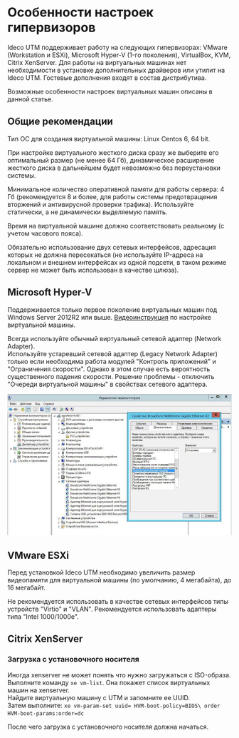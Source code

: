 # Особенности настроек гипервизоров

Ideco UTM поддерживает работу на следующих гипервизорах: VMware \(Workstation и ESXi\), Microsoft Hyper-V \(1-го поколения\), VirtualBox, KVM, Citrix XenServer. Для работы на виртуальных машинах нет необходимости в установке дополнительных драйверов или утилит на Ideco UTM. Гостевые дополнения входят в состав дистрибутива.

Возможные особенности настроек виртуальных машин описаны в данной статье.

## Общие рекомендации

Тип ОС для создания виртуальной машины: Linux Centos 6, 64 bit.

При настройке виртуального жесткого диска сразу же выберите его оптимальный размер \(не менее 64 Гб\), динамическое расширение жесткого диска в дальнейшем будет невозможно без переустановки системы.

Минимальное количество оперативной памяти для работы сервера: 4 Гб \(рекомендуется 8 и более, для работы системы предотвращения вторжений и антивирусной проверки трафика\). Используйте статически, а не динамически выделяемую память.

Время на виртуальной машине должно соответствовать реальному \(с учетом часового пояса\).

Обязательно использование двух сетевых интерфейсов, адресация которых не должна пересекаться \(не используйте IP-адреса на локальном и внешнем интерфейсах из одной подсети, в таком режиме сервер не может быть использован в качестве шлюза\).

## Microsoft Hyper-V

Поддерживается только первое поколение виртуальных машин под Windows Server 2012R2 или выше. [Видеоинструкция](https://youtu.be/dFW_n6dc3B4) по настройке виртуальной машины.

Всегда используйте обычный виртуальный сетевой адаптер \(Network Adapter\).  
Используйте устаревший сетевой адаптер \(Legacy Network Adapter\) только если необходима работа модулей "Контроль приложений" и "Ограничения скорости". Однако в этом случае есть вероятность существенного падения скорости. Решение проблемы - отключить "Очереди виртуальной машины" в свойствах сетевого адаптера.

![](.gitbook/assets/4982714.jpg)

## VMware ESXi

Перед установкой Ideco UTM необходимо увеличить размер видеопамяти для виртуальной машины \(по умолчанию, 4 мегабайта\), до 16 мегабайт.

Не рекомендуется использовать в качестве сетевых интерфейсов типы устройств "Virtio" и "VLAN". Рекомендуется использовать адаптеры типа "Intel 1000/1000e".

## Citrix XenServer

### Загрузка с установочного носителя

Иногда xenserver не может понять что нужно загружаться с ISO-образа.  
Выполните команду `xe vm-list`. Она покажет список виртуальных машин на xenserver.  
Найдите виртуальную машину с UTM и запомните ее UUID.  
Затем выполните: `xe vm-param-set uuid= HVM-boot-policy=BIOS\ order HVM-boot-params:order=dc`

После чего загрузка с установочного носителя должна начаться.

